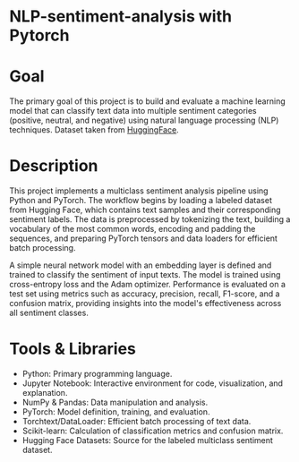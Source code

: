# NLP-sentiment-analysis with Pytorch

# Goal
The primary goal of this project is to build and evaluate a machine learning model that can classify text data into multiple sentiment categories (positive, neutral, and negative) using natural language processing (NLP) techniques. Dataset taken from [HuggingFace](https://huggingface.co/datasets/Sp1786/multiclass-sentiment-analysis-dataset).

# Description
This project implements a multiclass sentiment analysis pipeline using Python and PyTorch. The workflow begins by loading a labeled dataset from Hugging Face, which contains text samples and their corresponding sentiment labels. The data is preprocessed by tokenizing the text, building a vocabulary of the most common words, encoding and padding the sequences, and preparing PyTorch tensors and data loaders for efficient batch processing.

A simple neural network model with an embedding layer is defined and trained to classify the sentiment of input texts. The model is trained using cross-entropy loss and the Adam optimizer. Performance is evaluated on a test set using metrics such as accuracy, precision, recall, F1-score, and a confusion matrix, providing insights into the model's effectiveness across all sentiment classes.

# Tools & Libraries

- Python: Primary programming language.
- Jupyter Notebook: Interactive environment for code, visualization, and explanation.
- NumPy & Pandas: Data manipulation and analysis.
- PyTorch: Model definition, training, and evaluation.
- Torchtext/DataLoader: Efficient batch processing of text data.
- Scikit-learn: Calculation of classification metrics and confusion matrix.
- Hugging Face Datasets: Source for the labeled multiclass sentiment dataset.

